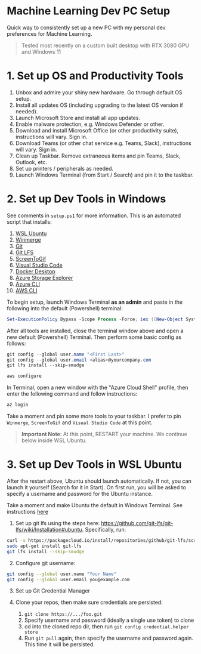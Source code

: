 # Machine Learning Dev PC Setup
Quick way to consistently set up a new PC with my personal dev preferences for Machine Learning.

> Tested most recently on a custom built desktop with RTX 3080 GPU and Windows 11

# 1. Set up OS and Productivity Tools

1. Unbox and admire your shiny new hardware. Go through default OS setup.
2. Install all updates OS (including upgrading to the latest OS version if needed). 
3. Launch Microsoft Store and install all app updates.
4. Enable malware protection, e.g. Windows Defender or other.
5. Download and install Microsoft Office (or other productivity suite), instructions will vary. Sign in. 
6. Download Teams (or other chat service e.g. Teams, Slack), instructions will vary. Sign in.
7. Clean up Taskbar. Remove extraneous items and pin Teams, Slack, Outlook, etc.
8. Set up printers / peripherals as needed.
9. Launch Windows Terminal (from Start / Search) and pin it to the taskbar.

# 2. Set up Dev Tools in Windows
See comments in ``setup.ps1`` for more information. This is an automated script that installs:

1. [WSL Ubuntu](https://docs.microsoft.com/en-us/windows/wsl/install)
2. [Winmerge](http://winmerge.org/)
3. [Git](https://gitforwindows.org/)
4. [Git LFS](https://github.com/git-lfs)
5. [ScreenToGif](https://www.screentogif.com/)
6. [Visual Studio Code](https://code.visualstudio.com/)
7. [Docker Desktop](https://www.docker.com/products/docker-desktop)
8. [Azure Storage Explorer](https://azure.microsoft.com/en-us/features/storage-explorer/#overview)
9. [Azure CLI](https://docs.microsoft.com/en-us/cli/azure/)
10. [AWS CLI](https://aws.amazon.com/cli/)

To begin setup, launch Windows Terminal **as an admin** and paste in the following into the default (Powershell) terminal:

```powershell
Set-ExecutionPolicy Bypass -Scope Process -Force; iex ((New-Object System.Net.WebClient).DownloadString('https://raw.githubusercontent.com/tjaffri/ml-dev-pc-setup/master/setup.ps1'))
```

After all tools are installed, close the terminal window above and open a new default (Powershell) Terminal. Then perform some basic config as follows:

```powershell
git config --global user.name "<First Last>"
git config --global user.email <alias>@yourcompany.com
git lfs install --skip-smudge

aws configure
```

In Terminal, open a new window with the "Azure Cloud Shell" profile, then enter the following command and follow instructions:

```powershell
az login
```

Take a moment and pin some more tools to your taskbar. I prefer to pin `Winmerge`, `ScreenToGif` and `Visual Studio Code` at this point.

> **Important Note**: At this point, RESTART your machine. We continue below inside WSL Ubuntu.

# 3. Set up Dev Tools in WSL Ubuntu
After the restart above, Ubuntu should launch automatically. If not, you can launch it yourself (Search for it in Start). On first run, you will be asked to specify a username and password for the Ubuntu instance.

Take a moment and make Ubuntu the default in Windows Terminal. See instructions [here](https://www.howtogeek.com/720524/how-to-change-the-default-shell-in-windows-terminal/)

1. Set up git lfs using the steps here: https://github.com/git-lfs/git-lfs/wiki/Installation#ubuntu. Specifically, run:

```bash
curl -s https://packagecloud.io/install/repositories/github/git-lfs/script.deb.sh | sudo bash
sudo apt-get install git-lfs
git lfs install --skip-smudge
```

2. Configure git username:

```bash
git config --global user.name "Your Name"
git config --global user.email you@example.com
```

3. Set up Git Credential Manager 

2. Clone your repos, then make sure credentials are persisted:
    1. ``git clone https://.../foo.git``
    2. Specify username and password (ideally a single use token) to clone
    3. cd into the cloned repo dir, then run ``git config credential.helper store``
    4. Run ``git pull`` again, then specify the username and password again. This time it will be persisted.
